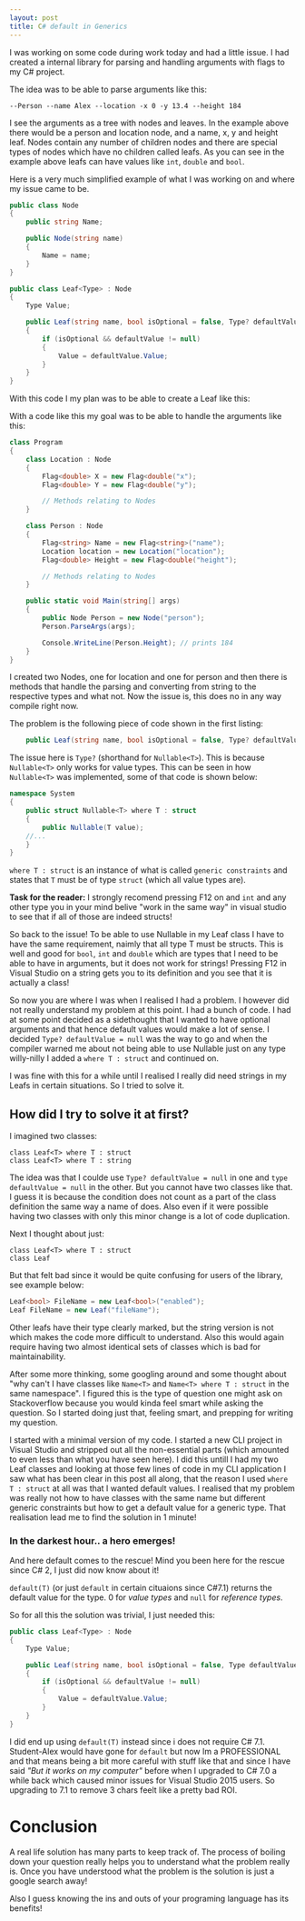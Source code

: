 ```yaml
---
layout: post
title: C# default in Generics
---
```


I was working on some code during work today and had a little issue. I
had created a internal library for parsing and handling arguments with
flags to my C# project.

The idea was to be able to parse arguments like this:

`--Person --name Alex --location -x 0 -y 13.4 --height 184`

I see the arguments as a tree with nodes and leaves. In the example
above there would be a person and location node, and a name, x, y and
height leaf. Nodes contain any number of children nodes and there are
special types of nodes which have no children called leafs. As you can
see in the example above leafs can have values like `int`, `double`
and `bool`.

Here is a very much simplified example of what I was working on and where my issue came to be.

~~~csharp
public class Node
{
    public string Name;

    public Node(string name)
    {
        Name = name;
    }
}

public class Leaf<Type> : Node
{
    Type Value;

    public Leaf(string name, bool isOptional = false, Type? defaultValue = null) : base(name)
    {
        if (isOptional && defaultValue != null)
        {
            Value = defaultValue.Value;
        }
    }
}
~~~

With this code I my plan was to be able to create a Leaf like this:

With a code like this my goal was to be able to handle the arguments like this:

~~~csharp
class Program
{
	class Location : Node
	{
		Flag<double> X = new Flag<double("x");
		Flag<double> Y = new Flag<double("y");

		// Methods relating to Nodes
	}

	class Person : Node
	{
		Flag<string> Name = new Flag<string>("name");
		Location location = new Location("location");
		Flag<double> Height = new Flag<double("height");

		// Methods relating to Nodes
	}

	public static void Main(string[] args)
	{
		public Node Person = new Node("person");
		Person.ParseArgs(args);

		Console.WriteLine(Person.Height); // prints 184
	}
}
~~~


I created two Nodes, one for location and one for person and then
there is methods that handle the parsing and converting from string to
the respective types and what not. Now the issue is, this does no in
any way compile right now.

The problem is the following piece of code shown in the first listing:

~~~csharp
    public Leaf(string name, bool isOptional = false, Type? defaultValue = null) : base(name)
~~~


The issue here is `Type?` (shorthand for `Nullable<T>`). This is because
`Nullable<T>` only works for value types. This can be seen in how
`Nullable<T>` was implemented, some of that code is shown below:

~~~csharp
namespace System
{
    public struct Nullable<T> where T : struct
    {
        public Nullable(T value);
	//...
    }
}
~~~


`where T : struct` is an instance of what is called `generic
constraints` and states that `T` must be of type `struct` (which all
value types are).

**Task for the reader:** I strongly recomend pressing F12 on and `int`
and any other type you in your mind belive "work in the same way" in
visual studio to see that if all of those are indeed structs!


So back to the issue! To be able to use Nullable<T> in my Leaf<T>
class I have to have the same requirement, naimly that all type T must
be structs. This is well and good for `bool`, `int` and `double` which
are types that I need to be able to have in arguments, but it does not
work for strings! Pressing F12 in Visual Studio on a string gets you
to its definition and you see that it is actually a class!

So now you are where I was when I realised I had a problem. I however
did not really understand my problem at this point. I had a bunch of
code. I had at some point decided as a sidethought that I wanted to
have optional arguments and that hence default values would make a lot
of sense. I decided `Type? defaultValue = null` was the way to go and
when the compiler warned me about not being able to use Nullable just
on any type willy-nilly I added a `where T : struct` and continued on.

I was fine with this for a while until I realised I really did need
strings in my Leafs in certain situations. So I tried to solve it.

## How did I try to solve it at first?

I imagined two classes:
~~~
class Leaf<T> where T : struct
class Leaf<T> where T : string
~~~

The idea was that I coulde use `Type? defaultValue = null` in one and
`type defaultValue = null` in the other. But you cannot have two
classes like that. I guess it is because the condition does not count
as a part of the class definition the same way a name of <Type>
does. Also even if it were possible having two classes with only this
minor change is a lot of code duplication.

Next I thought about just:
~~~
class Leaf<T> where T : struct
class Leaf
~~~

But that felt bad since it would be quite confusing for users of the library, see example below:

~~~csharp
Leaf<bool> FileName = new Leaf<bool>("enabled");
Leaf FileName = new Leaf("fileName");
~~~

Other leafs have their type clearly marked, but the string version is
not which makes the code more difficult to understand. Also this would
again require having two almost identical sets of classes which is bad
for maintainability.

After some more thinking, some googling around and some thought about
"why can't I have classes like `Name<T>` and `Name<T> where T : struct` in
the same namespace". I figured this is the type of question one might
ask on Stackoverflow because you would kinda feel smart while asking
the question. So I started doing just that, feeling smart, and
prepping for writing my question.

I started with a minimal version of my code. I started a new CLI
project in Visual Studio and stripped out all the non-essential parts
(which amounted to even less than what you have seen here). I did this
untill I had my two Leaf classes and looking at those few lines of
code in my CLI application I saw what has been clear in this post all
along, that the reason I used `where T : struct` at all was that I
wanted default values. I realised that my problem was really not how
to have classes with the same name but different generic constraints
but how to get a default value for a generic type. That realisation
lead me to find the solution in 1 minute!

### In the darkest hour.. a hero emerges!

And here default comes to the rescue! Mind you been here for the
rescue since C# 2, I just did now know about it!

`default(T)` (or just `default` in certain cituaions since C#7.1)
returns the default value for the type. 0 for *value types* and `null`
for *reference types*.

So for all this the solution was trivial, I just needed this:

~~~csharp
public class Leaf<Type> : Node
{
    Type Value;

    public Leaf(string name, bool isOptional = false, Type defaultValue = default) : base(name)
    {
        if (isOptional && defaultValue != null)
        {
            Value = defaultValue.Value;
        }
    }
}
~~~

I did end up using `default(T)` instead since i does not require C#
7.1. Student-Alex would have gone for `default` but now Im a
PROFESSIONAL and that means being a bit more careful with stuff like
that and since I have said *"But it works on my computer"* before when
I upgraded to C# 7.0 a while back which caused minor issues for Visual
Studio 2015 users. So upgrading to 7.1 to remove 3 chars feelt like a
pretty bad ROI.

# Conclusion

A real life solution has many parts to keep track of. The process of
boiling down your question really helps you to understand what the
problem really is. Once you have understood what the problem is the
solution is just a google search away!

Also I guess knowing the ins and outs of your programing language has
its benefits!
